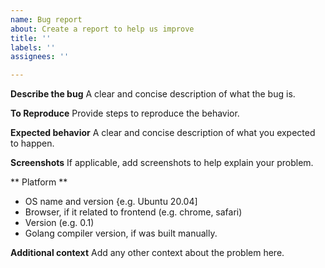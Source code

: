 ```yaml
---
name: Bug report
about: Create a report to help us improve
title: ''
labels: ''
assignees: ''

---
```


**Describe the bug**
A clear and concise description of what the bug is.

**To Reproduce**
Provide steps to reproduce the behavior.

**Expected behavior**
A clear and concise description of what you expected to happen.

**Screenshots**
If applicable, add screenshots to help explain your problem.

** Platform **
- OS name and version {e.g. Ubuntu 20.04]
- Browser, if it related to frontend (e.g. chrome, safari)
- Version (e.g. 0.1)
- Golang compiler version, if was built manually.

**Additional context**
Add any other context about the problem here.
